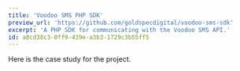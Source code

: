 ```yaml
---
title: 'Voodoo SMS PHP SDK'
preview_url: 'https://github.com/goldspecdigital/voodoo-sms-sdk'
excerpt: 'A PHP SDK for communicating with the Voodoo SMS API.'
id: a8cd38c3-0ff9-439e-a3b3-1729c3b55ff5
---
```

Here is the case study for the project.